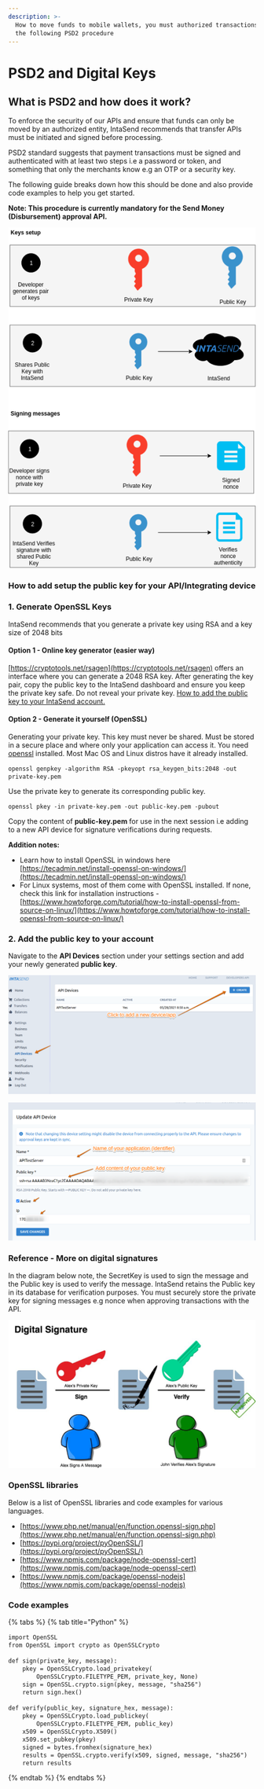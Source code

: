 ```yaml
---
description: >-
  How to move funds to mobile wallets, you must authorized transactions using
  the following PSD2 procedure
---
```


# PSD2 and Digital Keys

## What is PSD2 and how does it work?

To enforce the security of our APIs and ensure that funds can only be moved by an authorized entity, IntaSend recommends that transfer APIs must be initiated and signed before processing.&#x20;

PSD2 standard suggests that payment transactions must be signed and authenticated with at least two steps i.e a password or token, and something that only the merchants know e.g an OTP or a security key.

The following guide breaks down how this should be done and also provide code examples to help you get started. &#x20;

**Note: This procedure is currently mandatory for the Send Money (Disbursement) approval API.**

![Devices signing and verification processes.](../.gitbook/assets/OpenSSL-Guide.png)

### How to add setup the public key for your API/Integrating device

### 1. Generate OpenSSL Keys

IntaSend recommends that you generate a private key using RSA and a key size of 2048 bits

#### Option 1 - Online key generator (easier way)

[https://cryptotools.net/rsagen](https://cryptotools.net/rsagen) offers an interface where you can generate a 2048 RSA key. After generating the key pair, copy the public key to the IntaSend dashboard and ensure you keep the private key safe. Do not reveal your private key. [How to add the public key to your IntaSend account.](extra-payment-authentication.md#2.-add-the-public-key-to-your-account)

#### Option 2 - Generate it yourself (OpenSSL)

Generating your private key. This key must never be shared. Must be stored in a secure place and where only your application can access it. You need [openssl](https://www.openssl.org) installed. Most Mac OS and Linux distros have it already installed.

```
openssl genpkey -algorithm RSA -pkeyopt rsa_keygen_bits:2048 -out private-key.pem
```

Use the private key to generate its corresponding public key.

```
openssl pkey -in private-key.pem -out public-key.pem -pubout
```

Copy the content of **public-key.pem** for use in the next session i.e adding to a new API device for signature verifications during requests.

**Addition notes:**

* Learn how to install OpenSSL in windows here [https://tecadmin.net/install-openssl-on-windows/](https://tecadmin.net/install-openssl-on-windows/)
* For Linux systems, most of them come with OpenSSL installed. If none, check this link for installation instructions - [https://www.howtoforge.com/tutorial/how-to-install-openssl-from-source-on-linux/](https://www.howtoforge.com/tutorial/how-to-install-openssl-from-source-on-linux/)

### 2. Add the public key to your account

Navigate to the **API Devices** section under your settings section and add your newly generated **public key**.

![API integration hosting devices](<../.gitbook/assets/image (8).png>)

![Fill in the device details plus the public key](<../.gitbook/assets/image (9).png>)

### Reference - More on digital signatures

In the diagram below note, the SecretKey is used to sign the message and the Public key is used to verify the message. IntaSend retains the Public key in its database for verification purposes. You must securely store the private key for signing messages e.g nonce when approving transactions with the API.

![](<../.gitbook/assets/image (3).png>)

### OpenSSL libraries

Below is a list of OpenSSL libraries and code examples for various languages.

* [https://www.php.net/manual/en/function.openssl-sign.php](https://www.php.net/manual/en/function.openssl-sign.php)
* [https://pypi.org/project/pyOpenSSL/](https://pypi.org/project/pyOpenSSL/)
* [https://www.npmjs.com/package/node-openssl-cert](https://www.npmjs.com/package/node-openssl-cert)
* [https://www.npmjs.com/package/openssl-nodejs](https://www.npmjs.com/package/openssl-nodejs)

### Code examples

{% tabs %}
{% tab title="Python" %}
```
import OpenSSL
from OpenSSL import crypto as OpenSSLCrypto

def sign(private_key, message):
    pkey = OpenSSLCrypto.load_privatekey(
        OpenSSLCrypto.FILETYPE_PEM, private_key, None)
    sign = OpenSSL.crypto.sign(pkey, message, "sha256")
    return sign.hex()
    
def verify(public_key, signature_hex, message):
    pkey = OpenSSLCrypto.load_publickey(
        OpenSSLCrypto.FILETYPE_PEM, public_key)
    x509 = OpenSSLCrypto.X509()
    x509.set_pubkey(pkey)
    signed = bytes.fromhex(signature_hex)
    results = OpenSSL.crypto.verify(x509, signed, message, "sha256")
    return results
```
{% endtab %}
{% endtabs %}
